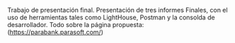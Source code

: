 Trabajo de presentación final.
Presentación de tres informes Finales, con el uso de herramientas tales como LightHouse, Postman y la consolda de desarrollador.
Todo sobre la página propuesta: (https://parabank.parasoft.com/)
